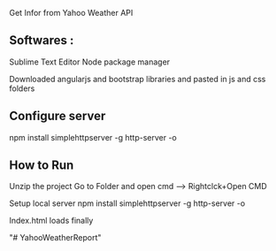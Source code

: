 Get Infor from Yahoo Weather API


Softwares :
---------

Sublime Text Editor
Node package manager

Downloaded angularjs and bootstrap libraries and pasted in js and css folders


Configure server
----------------
npm install simplehttpserver -g
http-server -o

How to Run
----------
Unzip the project
Go to Folder and open cmd --> Rightclck+Open CMD

Setup local server 
npm install simplehttpserver -g
http-server -o

Index.html loads finally


"# YahooWeatherReport" 
